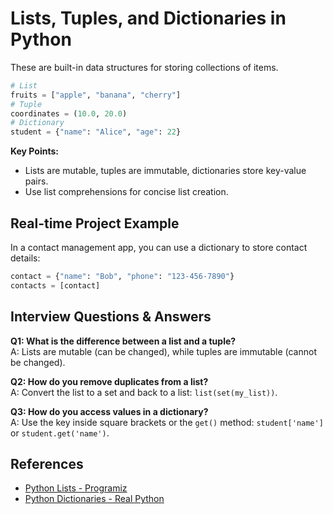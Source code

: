 # Lists, Tuples, and Dictionaries in Python

These are built-in data structures for storing collections of items.

```python
# List
fruits = ["apple", "banana", "cherry"]
# Tuple
coordinates = (10.0, 20.0)
# Dictionary
student = {"name": "Alice", "age": 22}
```

**Key Points:**
- Lists are mutable, tuples are immutable, dictionaries store key-value pairs.
- Use list comprehensions for concise list creation.

## Real-time Project Example
In a contact management app, you can use a dictionary to store contact details:

```python
contact = {"name": "Bob", "phone": "123-456-7890"}
contacts = [contact]
```

## Interview Questions & Answers
**Q1: What is the difference between a list and a tuple?**  
A: Lists are mutable (can be changed), while tuples are immutable (cannot be changed).

**Q2: How do you remove duplicates from a list?**  
A: Convert the list to a set and back to a list: `list(set(my_list))`.

**Q3: How do you access values in a dictionary?**  
A: Use the key inside square brackets or the `get()` method: `student['name']` or `student.get('name')`.


## References
- [Python Lists - Programiz](https://www.programiz.com/python-programming/list)
- [Python Dictionaries - Real Python](https://realpython.com/python-dicts/)
